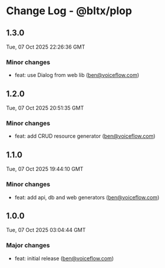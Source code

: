 # Change Log - @bltx/plop

<!-- This log was last generated on Tue, 07 Oct 2025 22:26:36 GMT and should not be manually modified. -->

<!-- Start content -->

## 1.3.0

Tue, 07 Oct 2025 22:26:36 GMT

### Minor changes

- feat: use Dialog from web lib (ben@voiceflow.com)

## 1.2.0

Tue, 07 Oct 2025 20:51:35 GMT

### Minor changes

- feat: add CRUD resource generator (ben@voiceflow.com)

## 1.1.0

Tue, 07 Oct 2025 19:44:10 GMT

### Minor changes

- feat: add api, db and web generators (ben@voiceflow.com)

## 1.0.0

Tue, 07 Oct 2025 03:04:44 GMT

### Major changes

- feat: initial release (ben@voiceflow.com)
